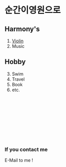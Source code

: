 # 순간이영원으로

## Harmony's 

1. [Violin](./violin.md)
2. Music

## Hobby 

3. Swim
4. Travel
5. Book
6. etc.
<br>  
<br>  
<br>  
<br>  
<br>  
<br>  
<br>  
<br>  

### If you contact me
E-Mail to me !
